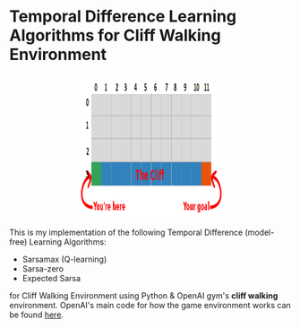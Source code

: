 # Temporal Difference Learning Algorithms for Cliff Walking Environment

<p align="center"><img src="cliff.png" width = "256" height = "256"></p>

This is my implementation of the following Temporal Difference (model-free) Learning Algorithms:

- Sarsamax (Q-learning)
- Sarsa-zero
- Expected Sarsa 

for Cliff Walking Environment using Python & OpenAI gym's **cliff walking** environment.
OpenAI's main code for how the game environment works can be found [here](https://github.com/openai/gym/blob/master/gym/envs/toy_text/cliffwalking.py).

